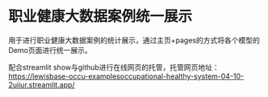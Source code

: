 # 职业健康大数据案例统一展示

用于进行职业健康大数据案例的统计展示，通过主页+pages的方式将各个模型的Demo页面进行统一展示。

配合streamlit show与github进行在线网页的托管，托管网页地址：<https://lewisbase-occu-examplesoccupational-healthy-system-04-10-2uiiur.streamlit.app/>
